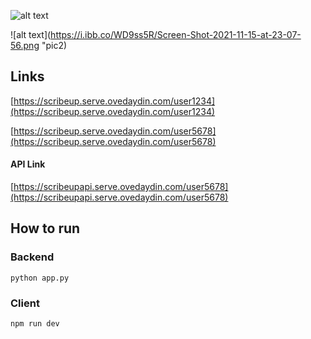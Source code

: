 
![alt text](https://i.ibb.co/WD9ss5R/Screen-Shot-2021-11-15-at-23-07-56.png "pic1")

![alt text](https://i.ibb.co/WD9ss5R/Screen-Shot-2021-11-15-at-23-07-56.png "pic2)

## Links
[https://scribeup.serve.ovedaydin.com/user1234](https://scribeup.serve.ovedaydin.com/user1234)

[https://scribeup.serve.ovedaydin.com/user5678](https://scribeup.serve.ovedaydin.com/user5678)

#### API Link
[https://scribeupapi.serve.ovedaydin.com/user5678](https://scribeupapi.serve.ovedaydin.com/user5678)

## How to run

### Backend
```
python app.py
```
### Client
```
npm run dev
```
